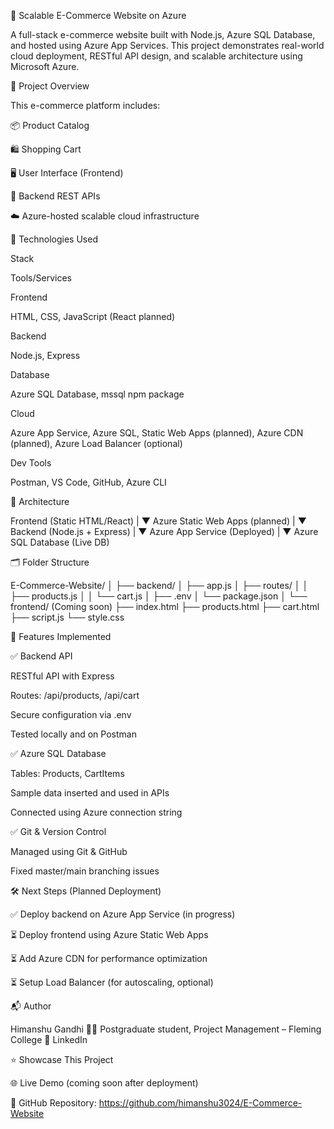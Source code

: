 🛒 Scalable E-Commerce Website on Azure

A full-stack e-commerce website built with Node.js, Azure SQL Database, and hosted using Azure App Services. This project demonstrates real-world cloud deployment, RESTful API design, and scalable architecture using Microsoft Azure.



🔧 Project Overview

This e-commerce platform includes:





📦 Product Catalog



🛍️ Shopping Cart



🖥️ User Interface (Frontend)



🔌 Backend REST APIs



☁️ Azure-hosted scalable cloud infrastructure



🚀 Technologies Used







Stack



Tools/Services





Frontend



HTML, CSS, JavaScript (React planned)





Backend



Node.js, Express





Database



Azure SQL Database, mssql npm package





Cloud



Azure App Service, Azure SQL, Static Web Apps (planned), Azure CDN (planned), Azure Load Balancer (optional)





Dev Tools



Postman, VS Code, GitHub, Azure CLI



🧱 Architecture

Frontend (Static HTML/React)
|
▼
Azure Static Web Apps (planned)
|
▼
Backend (Node.js + Express)
|
▼
Azure App Service (Deployed)
|
▼
Azure SQL Database (Live DB)



🗂️ Folder Structure

E-Commerce-Website/
│
├── backend/
│   ├── app.js
│   ├── routes/
│   │   ├── products.js
│   │   └── cart.js
│   ├── .env
│   └── package.json
│
└── frontend/ (Coming soon)
    ├── index.html
    ├── products.html
    ├── cart.html
    ├── script.js
    └── style.css



📌 Features Implemented

✅ Backend API





RESTful API with Express



Routes: /api/products, /api/cart



Secure configuration via .env



Tested locally and on Postman

✅ Azure SQL Database





Tables: Products, CartItems



Sample data inserted and used in APIs



Connected using Azure connection string

✅ Git & Version Control





Managed using Git & GitHub



Fixed master/main branching issues



🛠️ Next Steps (Planned Deployment)





✅ Deploy backend on Azure App Service (in progress)



⏳ Deploy frontend using Azure Static Web Apps



⏳ Add Azure CDN for performance optimization



⏳ Setup Load Balancer (for autoscaling, optional)



📬 Author

Himanshu Gandhi
👨‍🎓 Postgraduate student, Project Management – Fleming College
🔗 LinkedIn



⭐ Showcase This Project

🌐 Live Demo (coming soon after deployment)

🔗 GitHub Repository: https://github.com/himanshu3024/E-Commerce-Website
